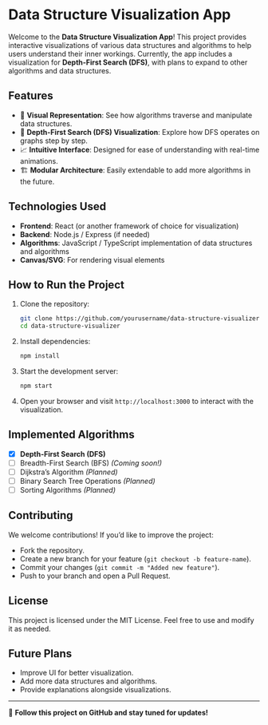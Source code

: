 # Data Structure Visualization App

Welcome to the **Data Structure Visualization App**! This project provides interactive visualizations of various data structures and algorithms to help users understand their inner workings. Currently, the app includes a visualization for **Depth-First Search (DFS)**, with plans to expand to other algorithms and data structures.

## Features
- 🎨 **Visual Representation**: See how algorithms traverse and manipulate data structures.
- 🎯 **Depth-First Search (DFS) Visualization**: Explore how DFS operates on graphs step by step.
- 📈 **Intuitive Interface**: Designed for ease of understanding with real-time animations.
- 🏗️ **Modular Architecture**: Easily extendable to add more algorithms in the future.

## Technologies Used
- **Frontend**: React (or another framework of choice for visualization)
- **Backend**: Node.js / Express (if needed)
- **Algorithms**: JavaScript / TypeScript implementation of data structures and algorithms
- **Canvas/SVG**: For rendering visual elements

## How to Run the Project
1. Clone the repository:
   ```sh
   git clone https://github.com/yourusername/data-structure-visualizer.git
   cd data-structure-visualizer
   ```
2. Install dependencies:
   ```sh
   npm install
   ```
3. Start the development server:
   ```sh
   npm start
   ```
4. Open your browser and visit `http://localhost:3000` to interact with the visualization.

## Implemented Algorithms
- [x] **Depth-First Search (DFS)**
- [ ] Breadth-First Search (BFS) *(Coming soon!)*
- [ ] Dijkstra’s Algorithm *(Planned)*
- [ ] Binary Search Tree Operations *(Planned)*
- [ ] Sorting Algorithms *(Planned)*

## Contributing
We welcome contributions! If you’d like to improve the project:
- Fork the repository.
- Create a new branch for your feature (`git checkout -b feature-name`).
- Commit your changes (`git commit -m "Added new feature"`).
- Push to your branch and open a Pull Request.

## License
This project is licensed under the MIT License. Feel free to use and modify it as needed.

## Future Plans
- Improve UI for better visualization.
- Add more data structures and algorithms.
- Provide explanations alongside visualizations.

---
📌 **Follow this project on GitHub and stay tuned for updates!**
